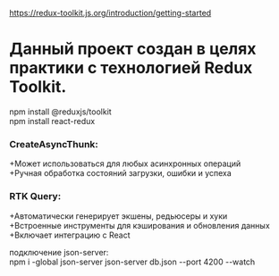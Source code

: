 https://redux-toolkit.js.org/introduction/getting-started

<h1> Данный проект создан в целях практики с технологией Redux Toolkit.  </h1>

npm install @reduxjs/toolkit <br/>
npm install react-redux <br/>

<h3> CreateAsyncThunk:</h3> 
+Может использоваться для любых асинхронных операций <br/>
+Ручная обработка состояний загрузки, ошибки и успеха <br/>

<h3>RTK Query:</h3> 
+Автоматически генерирует экшены, редьюсеры и хуки <br/>
+Встроенные инструменты для кэширования и обновления данных <br/>
+Включает интеграцию с React <br/>

подключение json-server:  
npm i -global json-server
json-server db.json --port 4200 --watch